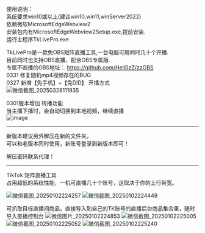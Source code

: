 使用说明：<br>
系统要求win10或以上(建议win10,win11,winServer2022)<br>
依赖微软MicrosoftEdgeWebview2<br>
安装包内有MicrosoftEdgeWebview2Setup.exe,提前安装.<br>
运行主程序TkLivePro.exe<br>

TkLivePro是一款免OBS矩阵直播工具,一台电脑可用同时几十个开播.<br>
目前同时也支持OBS直播，配合OBS专属版.<br>
专属不断播的OBS地址： https://github.com/Hell0zZ/zzOBS <br>
0331 修复随机mp4视频存在的BUG <br>
0327 新增【免手机】+【免DID】 开播方式 <br>
![微信截图_20250328111935](https://github.com/user-attachments/assets/63656442-260f-4a17-b932-04dedd64e798)

0301版本增加 转播功能 <br>
当主播下播时，会自动切换到本地视频，继续直播 <br>
![image](https://github.com/user-attachments/assets/4cf85a13-f315-4753-bfc6-3959bed21513)

---------------------------------------------------------------------------------------------
新版本建议另外解压在新的文件夹， <br>
可以和老版本同时使用，新账号登录到新版本即可！<br>

解压密码联系代理！<br>



---------------------------------------------------------------------------------------------

TikTok 矩阵直播工具<br>
占用超低的系统性能，一机可直播几十个账号，这取决于你的上行带宽。<br>

![微信截图_20250102224257](https://github.com/user-attachments/assets/c2115c7b-7369-41c4-bfe5-a5789e9ce94d)
![微信截图_20250102224449](https://github.com/user-attachments/assets/dc3416d3-82eb-4ce5-b371-59d220b15e5d)

可扒取目标直播间商品，直接导入到自己的TK账号的直播后台商品集合里，随时导入直播控制台
![微信图片_20250102224853](https://github.com/user-attachments/assets/cf4906ef-6ba9-486d-b067-0c35a46bd6b4)
![微信截图_20250102225005](https://github.com/user-attachments/assets/8af0bb5e-db0d-40bd-a81e-61612c4231ff)
![微信截图_20250102225052](https://github.com/user-attachments/assets/cd7c3945-07c2-45cf-ba12-8d5f8022e310)
![微信截图_20250102225240](https://github.com/user-attachments/assets/782f3a98-c7c4-4d61-87cc-ef9955e23303)

